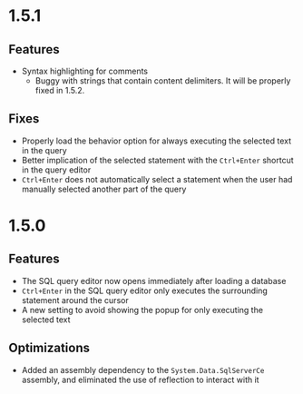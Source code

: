# 1.5.1

## Features

- Syntax highlighting for comments
  - Buggy with strings that contain content delimiters. It will be properly fixed in 1.5.2.

## Fixes

- Properly load the behavior option for always executing the selected text in the query
- Better implication of the selected statement with the `Ctrl+Enter` shortcut in the query editor
- `Ctrl+Enter` does not automatically select a statement when the user had manually selected another
  part of the query

# 1.5.0

## Features
- The SQL query editor now opens immediately after loading a database
- `Ctrl+Enter` in the SQL query editor only executes the surrounding statement around the cursor
- A new setting to avoid showing the popup for only executing the selected text

## Optimizations
- Added an assembly dependency to the `System.Data.SqlServerCe` assembly,
and eliminated the use of reflection to interact with it
